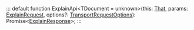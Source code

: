 :::
default function ExplainApi<TDocument = unknown>(this: [That](./That.md), params: [ExplainRequest](./ExplainRequest.md), options?: [TransportRequestOptions](./TransportRequestOptions.md)): Promise<[ExplainResponse](./ExplainResponse.md)<TDocument>>;
:::
